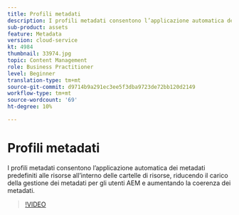 ```yaml
---
title: Profili metadati
description: I profili metadati consentono l’applicazione automatica dei metadati predefiniti alle risorse all’interno delle cartelle di risorse, riducendo il carico della gestione dei metadati per gli utenti AEM e aumentando la coerenza dei metadati.
sub-product: assets
feature: Metadata
version: cloud-service
kt: 4984
thumbnail: 33974.jpg
topic: Content Management
role: Business Practitioner
level: Beginner
translation-type: tm+mt
source-git-commit: d9714b9a291ec3ee5f3dba9723de72bb120d2149
workflow-type: tm+mt
source-wordcount: '69'
ht-degree: 10%

---
```



# Profili metadati

I profili metadati consentono l’applicazione automatica dei metadati predefiniti alle risorse all’interno delle cartelle di risorse, riducendo il carico della gestione dei metadati per gli utenti AEM e aumentando la coerenza dei metadati.

>[!VIDEO](https://video.tv.adobe.com/v/33974/?quality=12&learn=on&hidetitle=true)
